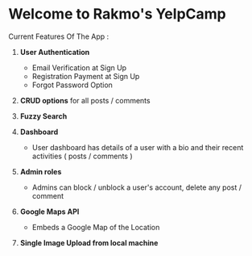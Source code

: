 # Welcome to Rakmo's YelpCamp

Current Features Of The App : 

1. **User Authentication**
    + Email Verification at Sign Up
    + Registration Payment at Sign Up
    + Forgot Password Option



3. **CRUD options** for all posts / comments

3. **Fuzzy Search** 

3. **Dashboard**
    + User dashboard has details of a user with a bio and their recent activities ( posts / comments )

2. **Admin roles**
    + Admins can block / unblock a user's account, delete any post / comment

4. **Google Maps API**
    + Embeds a Google Map of the Location

5. **Single Image Upload from local machine**
 

